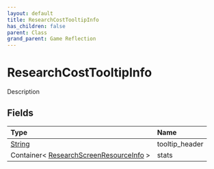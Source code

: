 ```yaml
---
layout: default
title: ResearchCostTooltipInfo
has_children: false
parent: Class
grand_parent: Game Reflection
---
```

# ResearchCostTooltipInfo
Description 

## Fields

| Type | Name |
|:----------|:--------------|
| [String](/riftbreaker-wiki/docs/game-reflection/components/string/) | tooltip_header |
| Container< [ResearchScreenResourceInfo](/riftbreaker-wiki/docs/game-reflection/classes/research_screen_resource_info/) > | stats |

